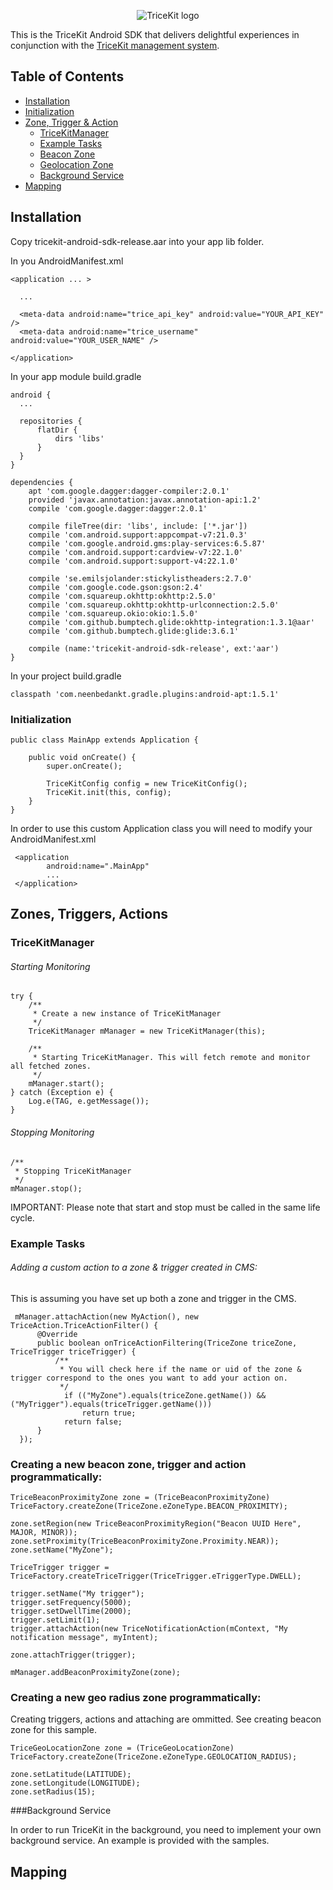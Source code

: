 <p align="center"><img src="https://cloud.githubusercontent.com/assets/6678136/8150781/4a39f442-134b-11e5-8414-d2f4a583f5f7.png" alt="TriceKit logo" /></p>

This is the TriceKit Android SDK that delivers delightful experiences in conjunction with the [TriceKit management system](http://beta.tricekit.com).

## Table of Contents
 - [Installation](#installation)
 - [Initialization](#initialization)
 - [Zone, Trigger & Action](#zones-triggers-actions)
    - [TriceKitManager](#tricekitmanager)
    - [Example Tasks](#example-tasks)
    - [Beacon Zone](#creating-a-new-beacon-zone-trigger-and-action-programmatically)
    - [Geolocation Zone](#creating-a-new-geo-radius-zone-programmatically)
    - [Background Service](#background-service)
 - [Mapping](#mapping)

## Installation

Copy tricekit-android-sdk-release.aar into your app lib folder.

In you AndroidManifest.xml

```
<application ... >

  ...

  <meta-data android:name="trice_api_key" android:value="YOUR_API_KEY" />
  <meta-data android:name="trice_username" android:value="YOUR_USER_NAME" />
  
</application>
```

In your app module build.gradle

```
android {
  ...
  
  repositories {
      flatDir {
          dirs 'libs'
      }
  }
}

dependencies {
    apt 'com.google.dagger:dagger-compiler:2.0.1'
    provided 'javax.annotation:javax.annotation-api:1.2'
    compile 'com.google.dagger:dagger:2.0.1'
    
    compile fileTree(dir: 'libs', include: ['*.jar'])
    compile 'com.android.support:appcompat-v7:21.0.3'
    compile 'com.google.android.gms:play-services:6.5.87'
    compile 'com.android.support:cardview-v7:22.1.0'
    compile 'com.android.support:support-v4:22.1.0'
    
    compile 'se.emilsjolander:stickylistheaders:2.7.0'
    compile 'com.google.code.gson:gson:2.4'
    compile 'com.squareup.okhttp:okhttp:2.5.0'
    compile 'com.squareup.okhttp:okhttp-urlconnection:2.5.0'
    compile 'com.squareup.okio:okio:1.5.0'
    compile 'com.github.bumptech.glide:okhttp-integration:1.3.1@aar'
    compile 'com.github.bumptech.glide:glide:3.6.1'

    compile (name:'tricekit-android-sdk-release', ext:'aar')
}

```

In your project build.gradle

```
classpath 'com.neenbedankt.gradle.plugins:android-apt:1.5.1'
```

### Initialization

```
public class MainApp extends Application {

    public void onCreate() {
        super.onCreate();

        TriceKitConfig config = new TriceKitConfig();
        TriceKit.init(this, config);
    }
}
```

In order to use this custom Application class you will need to modify your AndroidManifest.xml

```
 <application
        android:name=".MainApp"
        ...
 </application>
```

## Zones, Triggers, Actions

### TriceKitManager

###### Starting Monitoring

```
try {
    /**
     * Create a new instance of TriceKitManager
     */
    TriceKitManager mManager = new TriceKitManager(this);

    /**
     * Starting TriceKitManager. This will fetch remote and monitor all fetched zones.
     */
    mManager.start();
} catch (Exception e) {
    Log.e(TAG, e.getMessage());
}
```

###### Stopping Monitoring

```
/**
 * Stopping TriceKitManager
 */
mManager.stop();
```

IMPORTANT: Please note that start and stop must be called in the same life cycle.

### Example Tasks

###### Adding a custom action to a zone & trigger created in CMS:

This is assuming you have set up both a zone and trigger in the CMS.

```
 mManager.attachAction(new MyAction(), new TriceAction.TriceActionFilter() {
      @Override
      public boolean onTriceActionFiltering(TriceZone triceZone, TriceTrigger triceTrigger) {
          /**
           * You will check here if the name or uid of the zone & trigger correspond to the ones you want to add your action on.
           */
            if (("MyZone").equals(triceZone.getName()) && ("MyTrigger").equals(triceTrigger.getName()))
                return true;
            return false;
      }
  });
```

### Creating a new beacon zone, trigger and action programmatically:

```
TriceBeaconProximityZone zone = (TriceBeaconProximityZone) TriceFactory.createZone(TriceZone.eZoneType.BEACON_PROXIMITY);

zone.setRegion(new TriceBeaconProximityRegion("Beacon UUID Here", MAJOR, MINOR));
zone.setProximity(TriceBeaconProximityZone.Proximity.NEAR));
zone.setName("MyZone");

TriceTrigger trigger = TriceFactory.createTriceTrigger(TriceTrigger.eTriggerType.DWELL);

trigger.setName("My trigger");
trigger.setFrequency(5000);
trigger.setDwellTime(2000);
trigger.setLimit(1);
trigger.attachAction(new TriceNotificationAction(mContext, "My notification message", myIntent);

zone.attachTrigger(trigger);

mManager.addBeaconProximityZone(zone);
```

### Creating a new geo radius zone programmatically:

Creating triggers, actions and attaching are ommitted. See creating beacon zone for this sample.

```
TriceGeoLocationZone zone = (TriceGeoLocationZone) TriceFactory.createZone(TriceZone.eZoneType.GEOLOCATION_RADIUS);

zone.setLatitude(LATITUDE);
zone.setLongitude(LONGITUDE);
zone.setRadius(15);
```

###Background Service

In order to run TriceKit in the background, you need to implement your own background service. An example is provided with the samples.

## Mapping
